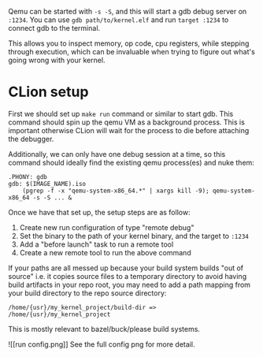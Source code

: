 Qemu can be started with `-s -S`, and this will start a gdb debug server on `:1234`. You can use `gdb path/to/kernel.elf` and run `target :1234` to connect gdb to the terminal. 

This allows you to inspect memory, op code, cpu registers, while stepping through execution, which can be invaluable when trying to figure out what's going wrong with your kernel. 

# CLion setup

First we should set up `make run` command or similar to start gdb. This command should spin up the qemu VM as a background process. This is important otherwise CLion will wait for the process to die before attaching the debugger. 

Additionally, we can only have one debug session at a time, so this command should ideally find the existing qemu process(es) and nuke them:

```
.PHONY: gdb  
gdb: $(IMAGE_NAME).iso  
    (pgrep -f -x "qemu-system-x86_64.*" | xargs kill -9); qemu-system-x86_64 -s -S ... &
```

Once we have that set up, the setup steps are as follow:
1. Create new run configuration of type "remote debug"
2. Set the binary to the path of your kernel binary, and the target to `:1234`
3. Add a "before launch" task to run a remote tool
4. Create a new remote tool to run the above command

If your paths are all messed up because your build system builds "out of source" i.e. it copies source files to a temporary directory to avoid having build artifacts in your repo root, you may need to add a path mapping from your build directory to the repo source directory:

`/home/{usr}/my_kernel_project/build-dir => /home/{usr}/my_kernel_project`

This is mostly relevant to bazel/buck/please build systems.

![[run config.png]]
See the full config png for more detail. 